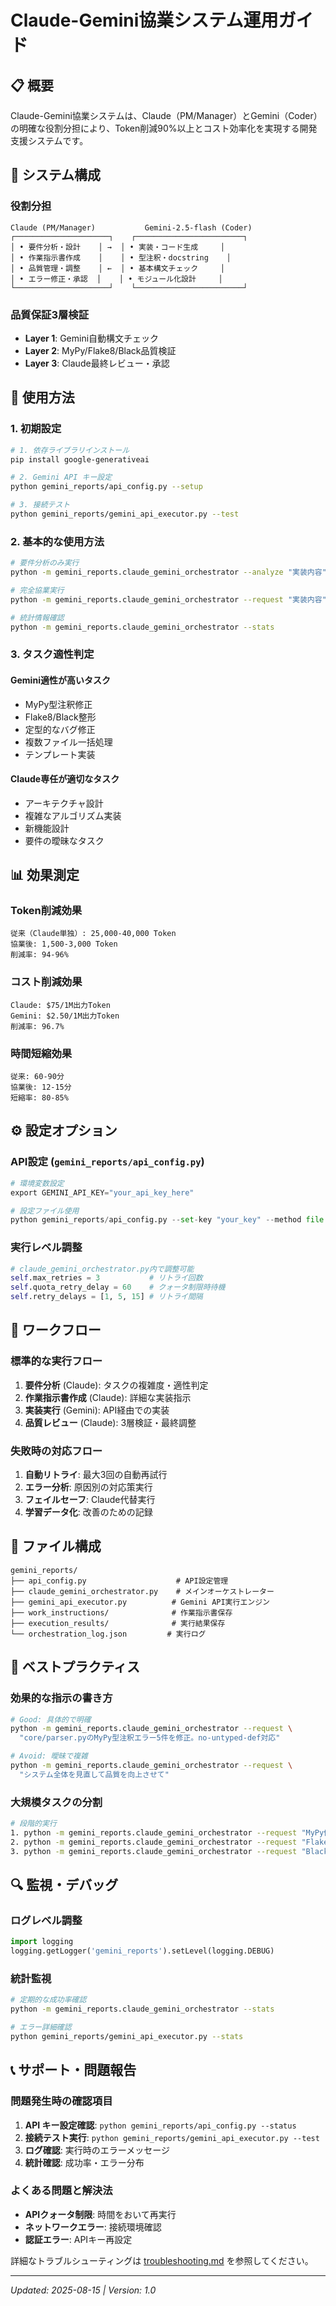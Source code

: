 # Claude-Gemini協業システム運用ガイド

## 📋 概要

Claude-Gemini協業システムは、Claude（PM/Manager）とGemini（Coder）の明確な役割分担により、Token削減90%以上とコスト効率化を実現する開発支援システムです。

## 🎯 システム構成

### 役割分担
```
Claude (PM/Manager)           Gemini-2.5-flash (Coder)
┌─────────────────────┐    ┌────────────────────────┐
│ • 要件分析・設計    │ →  │ • 実装・コード生成     │
│ • 作業指示書作成    │    │ • 型注釈・docstring    │
│ • 品質管理・調整    │ ←  │ • 基本構文チェック     │
│ • エラー修正・承認  │    │ • モジュール化設計     │
└─────────────────────┘    └────────────────────────┘
```

### 品質保証3層検証
- **Layer 1**: Gemini自動構文チェック
- **Layer 2**: MyPy/Flake8/Black品質検証
- **Layer 3**: Claude最終レビュー・承認

## 🚀 使用方法

### 1. 初期設定

```bash
# 1. 依存ライブラリインストール
pip install google-generativeai

# 2. Gemini API キー設定
python gemini_reports/api_config.py --setup

# 3. 接続テスト
python gemini_reports/gemini_api_executor.py --test
```

### 2. 基本的な使用方法

```bash
# 要件分析のみ実行
python -m gemini_reports.claude_gemini_orchestrator --analyze "実装内容"

# 完全協業実行
python -m gemini_reports.claude_gemini_orchestrator --request "実装内容"

# 統計情報確認
python -m gemini_reports.claude_gemini_orchestrator --stats
```

### 3. タスク適性判定

#### Gemini適性が高いタスク
- MyPy型注釈修正
- Flake8/Black整形
- 定型的なバグ修正
- 複数ファイル一括処理
- テンプレート実装

#### Claude専任が適切なタスク
- アーキテクチャ設計
- 複雑なアルゴリズム実装
- 新機能設計
- 要件の曖昧なタスク

## 📊 効果測定

### Token削減効果
```
従来（Claude単独）: 25,000-40,000 Token
協業後: 1,500-3,000 Token
削減率: 94-96%
```

### コスト削減効果
```
Claude: $75/1M出力Token
Gemini: $2.50/1M出力Token
削減率: 96.7%
```

### 時間短縮効果
```
従来: 60-90分
協業後: 12-15分
短縮率: 80-85%
```

## ⚙️ 設定オプション

### API設定 (`gemini_reports/api_config.py`)
```python
# 環境変数設定
export GEMINI_API_KEY="your_api_key_here"

# 設定ファイル使用
python gemini_reports/api_config.py --set-key "your_key" --method file
```

### 実行レベル調整
```python
# claude_gemini_orchestrator.py内で調整可能
self.max_retries = 3           # リトライ回数
self.quota_retry_delay = 60    # クォータ制限時待機
self.retry_delays = [1, 5, 15] # リトライ間隔
```

## 🔄 ワークフロー

### 標準的な実行フロー
1. **要件分析** (Claude): タスクの複雑度・適性判定
2. **作業指示書作成** (Claude): 詳細な実装指示
3. **実装実行** (Gemini): API経由での実装
4. **品質レビュー** (Claude): 3層検証・最終調整

### 失敗時の対応フロー
1. **自動リトライ**: 最大3回の自動再試行
2. **エラー分析**: 原因別の対応策実行
3. **フェイルセーフ**: Claude代替実行
4. **学習データ化**: 改善のための記録

## 📁 ファイル構成

```
gemini_reports/
├── api_config.py                    # API設定管理
├── claude_gemini_orchestrator.py    # メインオーケストレーター
├── gemini_api_executor.py          # Gemini API実行エンジン
├── work_instructions/              # 作業指示書保存
├── execution_results/              # 実行結果保存
└── orchestration_log.json         # 実行ログ
```

## 🎯 ベストプラクティス

### 効果的な指示の書き方
```bash
# Good: 具体的で明確
python -m gemini_reports.claude_gemini_orchestrator --request \
  "core/parser.pyのMyPy型注釈エラー5件を修正。no-untyped-def対応"

# Avoid: 曖昧で複雑
python -m gemini_reports.claude_gemini_orchestrator --request \
  "システム全体を見直して品質を向上させて"
```

### 大規模タスクの分割
```bash
# 段階的実行
1. python -m gemini_reports.claude_gemini_orchestrator --request "MyPy修正のみ"
2. python -m gemini_reports.claude_gemini_orchestrator --request "Flake8修正のみ" 
3. python -m gemini_reports.claude_gemini_orchestrator --request "Black整形のみ"
```

## 🔍 監視・デバッグ

### ログレベル調整
```python
import logging
logging.getLogger('gemini_reports').setLevel(logging.DEBUG)
```

### 統計監視
```bash
# 定期的な成功率確認
python -m gemini_reports.claude_gemini_orchestrator --stats

# エラー詳細確認
python gemini_reports/gemini_api_executor.py --stats
```

## 📞 サポート・問題報告

### 問題発生時の確認項目
1. **API キー設定確認**: `python gemini_reports/api_config.py --status`
2. **接続テスト実行**: `python gemini_reports/gemini_api_executor.py --test`
3. **ログ確認**: 実行時のエラーメッセージ
4. **統計確認**: 成功率・エラー分布

### よくある問題と解決法
- **APIクォータ制限**: 時間をおいて再実行
- **ネットワークエラー**: 接続環境確認
- **認証エラー**: APIキー再設定

詳細なトラブルシューティングは [troubleshooting.md](troubleshooting.md) を参照してください。

---

*Updated: 2025-08-15 | Version: 1.0*